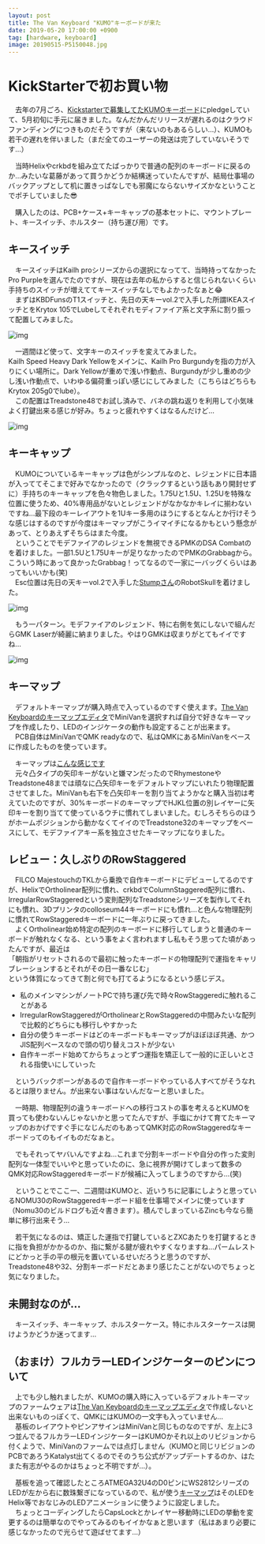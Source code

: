 ```yaml
---
layout: post
title: The Van Keyboard "KUMO"キーボードが来た
date: 2019-05-20 17:00:00 +0900
tag: [hardware, keyboard]
image: 20190515-P5150048.jpg
---
```


# KickStarterで初お買い物

　去年の7月ごろ、[Kickstarterで募集してたKUMOキーボード](https://www.kickstarter.com/projects/thevankeyboards/kumo-a-compact-mechanical-keyboard?lang=ja)にpledgeしていて、5月初旬に手元に届きました。なんだかんだリリースが遅れるのはクラウドファンディングにつきものだそうですが（来ないのもあるらしい…）、KUMOも若干の遅れを伴いました（まだ全てのユーザーの発送は完了していないそうです…）  

　当時Helixやcrkbdを組み立てたばっかりで普通の配列のキーボードに戻るのか…みたいな葛藤があって買うかどうか結構迷っていたんですが、結局仕事場のバックアップとして机に置きっぱなしでも邪魔にならないサイズかなということでポチしていました😎  

　購入したのは、PCB+ケース+キーキャップの基本セットに、マウントプレート、キースイッチ、ホルスター（持ち運び用）です。  

## キースイッチ

　キースイッチはKailh proシリーズからの選択になってて、当時持ってなかったPro Purpleを選んでたのですが、現在は去年の私からすると信じられないくらい手持ちのスイッチが増えててキースイッチなしでもよかったなぁと😂  
　まずはKBDFunsのT1スイッチと、先日の天キーvol.2で入手した所謂IKEAスイッチとをKrytox 105でLubeしてそれぞれモディファイア系と文字系に割り振って配置してみました。  

![img](/assets/photos/20190511-P5110037.jpg)  

　一週間ほど使って、文字キーのスイッチを変えてみました。  
Kailh Speed Heavy Dark Yellowをメインに、Kailh Pro Burgundyを指の力が入りにくい場所に。Dark Yellowが重めで浅い作動点、Burgundyが少し重めの少し浅い作動点で、いわゆる偏荷重っぽい感じにしてみました（こちらはどちらもKrytox 205g0でlube）。  
　この配置はTreadstone48でお試し済みで、バネの跳ね返りを利用して小気味よく打鍵出来る感じが好み。ちょっと疲れやすくはなるんだけど…  

![img](/assets/photos/20190519-P5190071.jpg)  

## キーキャップ

　KUMOについているキーキャップは色がシンプルなのと、レジェンドに日本語が入っててそこまで好みでなかったので（クラックするという話もあり開封せずに）手持ちのキーキャップを色々物色しました。1.75Uと1.5U、1.25Uを特殊な位置に使うため、40%専用品がないとレジェンドがなかなかキレイに揃わないですね…最下段のキーレイアウトを1Uキー多用のほうにするとなんとか行けそうな感じはするのですが今度はキーマップがこうイマイチになるかもという懸念があって、とりあえずそちらはまた今度。  
　ということでモデファイアのレジェンドを無視できるPMKのDSA Combatのを着けました。一部1.5Uと1.75Uキーが足りなかったのでPMKのGrabbagから。こういう時にあって良かったGrabbag！ってなるので一家に一バッグくらいはあってもいいかも(笑)  
　Esc位置は先日の天キーvol.2で入手した[Stumpさん](https://twitter.com/metalstump)のRobotSkullを着けました。  

![img](/assets/photos/20190515-P5150047.jpg)  

　もう一パターン。モデファイアのレジェンド、特に右側を気にしないで組んだらGMK Laserが綺麗に納まりました。やはりGMKは収まりがとてもイイですね…  

![img](/assets/photos/20190515-P5150048.jpg)  

## キーマップ

　デフォルトキーマップが購入時点で入っているのですぐ使えます。[The Van Keyboardのキーマップエディタ](http://qmk.thevankeyboards.com/)でMiniVanを選択すれば自分で好きなキーマップを作成したり、LEDのインジケータの動作も設定することが出来ます。  
　PCB自体はMiniVanでQMK readyなので、私はQMKにあるMiniVanをベースに作成したものを使っています。  

　キーマップは[こんな感じです](https://github.com/qmk/qmk_firmware/tree/master/keyboards/thevankeyboards/minivan/keymaps/like_jis)  
　元々凸タイプの矢印キーがないと嫌マンだったのでRhymestoneやTreadstone48までは頑なに凸矢印キーをデフォルトマップにいれたり物理配置させてました。MiniVanも右下を凸矢印キーを割り当てようかなと購入当初は考えていたのですが、30%キーボードのキーマップでHJKL位置の別レイヤーに矢印キーを割り当てて使っているウチに慣れてしまいました。むしろそちらのほうがホームポジションから動かなくてイイのでTreadstone32のキーマップをベースにして、モデファイアキー系を独立させたキーマップになりました。  

## レビュー：久しぶりのRowStaggered

　FILCO MajestouchのTKLから乗換で自作キーボードにデビューしてるのですが、HelixでOrtholinear配列に慣れ、crkbdでColumnStaggered配列に慣れ、IrregularRowStaggeredという変則配列なTreadstoneシリーズを製作してそれにも慣れ、3Dプリンタのcolloseum44キーボードにも慣れ…と色んな物理配列に慣れてRowStaggeredキーボードに一年ぶりに戻ってきました。  
　よくOrtholinear始め特定の配列のキーボードに移行してしまうと普通のキーボードが触れなくなる、という事をよく言われますし私もそう思ってた頃があったんですが、最近は  
「朝指がリセットされるので最初に触ったキーボードの物理配列で運指をキャリブレーションするとそれがその日一番なじむ」  
という体質になってきて割と何でも打てるようになるという感じデス。  

- 私のメインマシンがノートPCで持ち運び先で時々RowStaggeredに触れることがある
- IrregularRowStaggeredがOrtholinearとRowStaggeredの中間みたいな配列で比較的どちらにも移行しやすかった
- 自分の使うキーボードはどのキーボードもキーマップがほぼほぼ共通、かつJIS配列ベースなので頭の切り替えコストが少ない
- 自作キーボード始めてからちょっとずつ運指を矯正して一般的に正しいとされる指使いにしていった

　というバックボーンがあるので自作キーボードやっている人すべてがそうなれるとは限りません。が出来ない事はないんだなーと思いました。  

　一時期、物理配列の違うキーボードへの移行コストの事を考えるとKUMOを買っても使わないんじゃないかと思ってたんですが、手塩にかけて育てたキーマップのおかげですぐ手になじんだのもあってQMK対応のRowStaggeredなキーボードってのもイイものだなぁと。  

　でもそれってヤバいんですよね…これまで分割キーボードや自分の作った変則配列な一体型でいいやと思っていたのに、急に視界が開けてしまって数多のQMK対応RowStaggeredキーボードが候補に入ってしまうのですから…(笑)

　ということでここ一、二週間はKUMOと、近いうちに記事にしようと思っているNOMU30のRowStaggeredキーボード組を仕事場でメインに使っています（Nomu30のビルドログも近々書きます）。積んでしまっているZincも今なら簡単に移行出来そう…  

　若干気になるのは、矯正した運指で打鍵しているとZXCあたりを打鍵するときに指を負担がかかるのか、指に繋がる腱が疲れやすくなりますね…パームレストにどかっと手の平の根元を置いているせいだろうと思うのですが、Treadstone48や32、分割キーボードだとあまり感じたことがないのでちょっと気になりました。  

## 未開封なのが…

　キースイッチ、キーキャップ、ホルスターケース。特にホルスターケースは開けようかどうか迷ってます…  

## （おまけ）フルカラーLEDインジケーターのピンについて

　上でも少し触れましたが、KUMOの購入時に入っているデフォルトキーマップのファームウェアは[The Van Keyboardのキーマップエディタ](http://qmk.thevankeyboards.com/)で作成しないと出来ないものっぽくて、QMKにはKUMOの一文字も入っていません…  
　基板のレイアウトやピンアサインはMiniVanと同じものなのですが、左上に3つ並んでるフルカラーLEDインジケーターはKUMOかそれ以上のリビジョンから付くようで、MiniVanのファームでは点灯しません（KUMOと同じリビジョンのPCBであろうKatalyst出てくるのでそのうち公式がアップデートするのか、はたまた有志がやるのかはちょっと不明ですが…）。  

　基板を追って確認したところATMEGA32U4のD0ピンにWS2812シリーズのLEDが左から右に数珠繋ぎになっているので、私が使う[キーマップ](https://github.com/qmk/qmk_firmware/tree/master/keyboards/thevankeyboards/minivan/keymaps/like_jis)はそのLEDをHelix等でおなじみのLEDアニメーションに使うように設定しました。  
　ちょっとコーディングしたらCapsLockとかレイヤー移動時にLEDの挙動を変更するのは簡単なのでやってみるのもイイかなぁと思います（私はあまり必要に感じなかったので光らせて遊ばせてます…）
